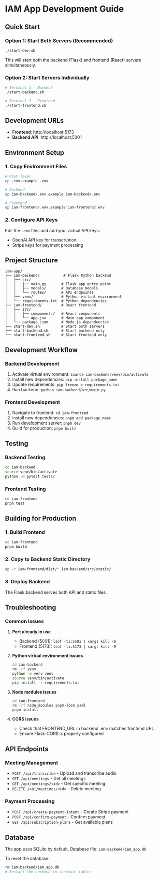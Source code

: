 # IAM App Development Guide

## Quick Start

### Option 1: Start Both Servers (Recommended)
```bash
./start-dev.sh
```
This will start both the backend (Flask) and frontend (React) servers simultaneously.

### Option 2: Start Servers Individually
```bash
# Terminal 1 - Backend
./start-backend.sh

# Terminal 2 - Frontend  
./start-frontend.sh
```

## Development URLs
- **Frontend**: http://localhost:5173
- **Backend API**: http://localhost:5001

## Environment Setup

### 1. Copy Environment Files
```bash
# Root level
cp .env.example .env

# Backend
cp iam-backend/.env.example iam-backend/.env

# Frontend
cp iam-frontend/.env.example iam-frontend/.env
```

### 2. Configure API Keys
Edit the `.env` files and add your actual API keys:
- OpenAI API key for transcription
- Stripe keys for payment processing

## Project Structure

```
iam-app/
├── iam-backend/           # Flask Python backend
│   ├── src/
│   │   ├── main.py       # Flask app entry point
│   │   ├── models/       # Database models
│   │   └── routes/       # API endpoints
│   ├── venv/             # Python virtual environment
│   └── requirements.txt  # Python dependencies
├── iam-frontend/         # React frontend
│   ├── src/
│   │   ├── components/   # React components
│   │   └── App.jsx       # Main app component
│   └── package.json      # Node.js dependencies
├── start-dev.sh          # Start both servers
├── start-backend.sh      # Start backend only
└── start-frontend.sh     # Start frontend only
```

## Development Workflow

### Backend Development
1. Activate virtual environment: `source iam-backend/venv/bin/activate`
2. Install new dependencies: `pip install package_name`
3. Update requirements: `pip freeze > requirements.txt`
4. Run backend: `python iam-backend/src/main.py`

### Frontend Development
1. Navigate to frontend: `cd iam-frontend`
2. Install new dependencies: `pnpm add package_name`
3. Run development server: `pnpm dev`
4. Build for production: `pnpm build`

## Testing

### Backend Testing
```bash
cd iam-backend
source venv/bin/activate
python -m pytest tests/
```

### Frontend Testing
```bash
cd iam-frontend
pnpm test
```

## Building for Production

### 1. Build Frontend
```bash
cd iam-frontend
pnpm build
```

### 2. Copy to Backend Static Directory
```bash
cp -r iam-frontend/dist/* iam-backend/src/static/
```

### 3. Deploy Backend
The Flask backend serves both API and static files.

## Troubleshooting

### Common Issues

1. **Port already in use**
   - Backend (5001): `lsof -ti:5001 | xargs kill -9`
   - Frontend (5173): `lsof -ti:5173 | xargs kill -9`

2. **Python virtual environment issues**
   ```bash
   cd iam-backend
   rm -rf venv
   python -m venv venv
   source venv/bin/activate
   pip install -r requirements.txt
   ```

3. **Node modules issues**
   ```bash
   cd iam-frontend
   rm -rf node_modules pnpm-lock.yaml
   pnpm install
   ```

4. **CORS issues**
   - Check that FRONTEND_URL in backend .env matches frontend URL
   - Ensure Flask-CORS is properly configured

## API Endpoints

### Meeting Management
- `POST /api/transcribe` - Upload and transcribe audio
- `GET /api/meetings` - Get all meetings
- `GET /api/meetings/<id>` - Get specific meeting
- `DELETE /api/meetings/<id>` - Delete meeting

### Payment Processing
- `POST /api/create-payment-intent` - Create Stripe payment
- `POST /api/confirm-payment` - Confirm payment
- `GET /api/subscription-plans` - Get available plans

## Database

The app uses SQLite by default. Database file: `iam-backend/iam_app.db`

To reset the database:
```bash
rm iam-backend/iam_app.db
# Restart the backend to recreate tables
```
